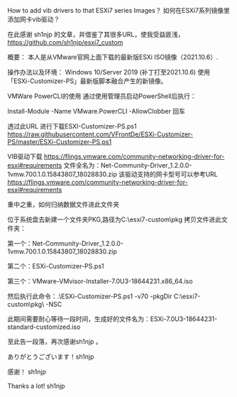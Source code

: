 How to add vib drivers to that ESXi7 series Images？
如何在ESXi7系列镜像里添加网卡vib驱动？

在此感谢 sh1njp  的文章，并借鉴了其很多URL，使我受益匪浅，https://github.com/sh1njp/esxi7_custom

概要：
本人是从VMware官网上面下载的最新版ESXi ISO镜像（2021.10.6）.


操作办法以及环境：
Windows 10/Server 2019 (补丁打至2021.10.6)  使用「ESXi-Customizer-PS」最新版脚本融合产生的新镜像。


VMWare PowerCLI的使用
通过使用管理员启动PowerShell后执行： 

Install-Module -Name VMware.PowerCLI -AllowClobber 回车

透过此URL 进行下载ESXI-Customizer-PS.ps1       https://raw.githubusercontent.com/VFrontDe/ESXi-Customizer-PS/master/ESXi-Customizer-PS.ps1


VIB驱动下载
https://flings.vmware.com/community-networking-driver-for-esxi#requirements
文件全名为：Net-Community-Driver_1.2.0.0-1vmw.700.1.0.15843807_18028830.zip
该驱动支持的网卡型号可以参考URL   https://flings.vmware.com/community-networking-driver-for-esxi#requirements


重中之重，如何归纳数据文件进此文件夹


位于系统盘去新建一个文件夹PKG,路径为C:\esxi7-custom\pkg
拷贝文件进此文件夹：

第一个：Net-Community-Driver_1.2.0.0-1vmw.700.1.0.15843807_18028830.zip

第二个：ESXi-Customizer-PS.ps1

第三个：VMware-VMvisor-Installer-7.0U3-18644231.x86_64.iso

然后执行此命令：.\ESXi-Customizer-PS.ps1 -v70 -pkgDir C:\esxi7-custom\pkg\ -NSC


此期间需要耐心等待一段时间，生成好的文件名为：ESXi-7.0U3-18644231-standard-customized.iso


至此告一段落，再次感谢sh1njp 。


ありがとうございます！sh1njp

感谢！  sh1njp

Thanks a lot! sh1njp
